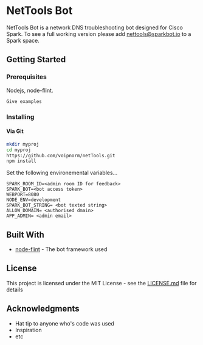 # NetTools Bot

NetTools Bot is a network DNS troubleshooting bot designed for Cisco Spark. To see a full working version please add nettools@sparkbot.io to a Spark space.

## Getting Started


### Prerequisites

Nodejs, node-flint.

```
Give examples
```

### Installing

#### Via Git
```bash
mkdir myproj
cd myproj
https://github.com/voipnorm/netTools.git
npm install
```

Set the following environemental variables...

```
SPARK_ROOM_ID=<admin room ID for feedback>
SPARK_BOT=<bot access token>
WEBPORT=8080
NODE_ENV=development
SPARK_BOT_STRING= <bot texted string>
ALLOW_DOMAIN= <authorised dmain>
APP_ADMIN= <admin email> 
```




## Built With

* [node-flint](https://github.com/flint-bot/flint) - The bot framework used

## License

This project is licensed under the MIT License - see the [LICENSE.md](LICENSE.md) file for details

## Acknowledgments

* Hat tip to anyone who's code was used
* Inspiration
* etc

